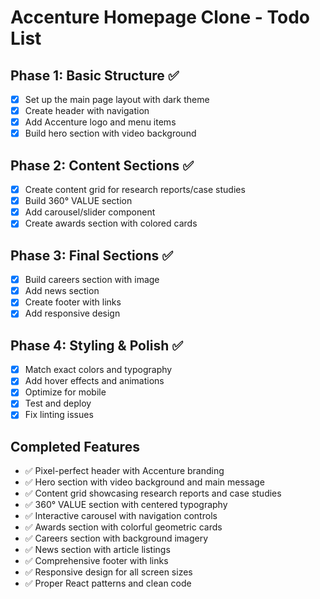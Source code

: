 # Accenture Homepage Clone - Todo List

## Phase 1: Basic Structure ✅
- [x] Set up the main page layout with dark theme
- [x] Create header with navigation
- [x] Add Accenture logo and menu items
- [x] Build hero section with video background

## Phase 2: Content Sections ✅
- [x] Create content grid for research reports/case studies
- [x] Build 360° VALUE section
- [x] Add carousel/slider component
- [x] Create awards section with colored cards

## Phase 3: Final Sections ✅
- [x] Build careers section with image
- [x] Add news section
- [x] Create footer with links
- [x] Add responsive design

## Phase 4: Styling & Polish ✅
- [x] Match exact colors and typography
- [x] Add hover effects and animations
- [x] Optimize for mobile
- [x] Test and deploy
- [x] Fix linting issues

## Completed Features
- ✅ Pixel-perfect header with Accenture branding
- ✅ Hero section with video background and main message
- ✅ Content grid showcasing research reports and case studies
- ✅ 360° VALUE section with centered typography
- ✅ Interactive carousel with navigation controls
- ✅ Awards section with colorful geometric cards
- ✅ Careers section with background imagery
- ✅ News section with article listings
- ✅ Comprehensive footer with links
- ✅ Responsive design for all screen sizes
- ✅ Proper React patterns and clean code
